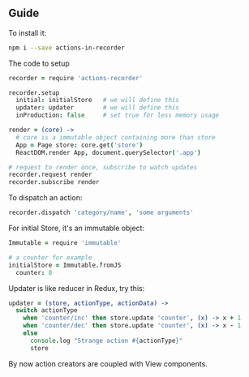 
Guide
---

To install it:

```bash
npm i --save actions-in-recorder
```

The code to setup

```coffee
recorder = require 'actions-recorder'

recorder.setup
  initial: initialStore   # we will define this
  updater: updater        # we will define this
  inProduction: false     # set true for less memory usage

render = (core) ->
  # core is a immutable object containing more than store
  App = Page store: core.get('store')
  ReactDOM.render App, document.querySelector('.app')

# request to render once, subscribe to watch updates
recorder.request render
recorder.subscribe render
```

To dispatch an action:

```coffee
recorder.dispatch 'category/name', 'some arguments'
```

For initial Store, it's an immutable object:

```coffee
Immutable = require 'immutable'

# a counter for example
initialStore = Immutable.fromJS
  counter: 0
```

Updater is like reducer in Redux, try this:

```coffee
updater = (store, actionType, actionData) ->
  switch actionType
    when 'counter/inc' then store.update 'counter', (x) -> x + 1
    when 'counter/dec' then store.update 'counter', (x) -> x - 1
    else
      console.log "Strange action #{actionType}"
      store
```

By now action creators are coupled with View components.
